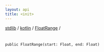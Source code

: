 ```yaml
---
layout: api
title: <init>
---
```

[stdlib](../../index.html) / [kotlin](../index.html) / [FloatRange](index.html) / [<init>](_init_.html)

# <init>

```
public FloatRange(start: Float, end: Float)
```
